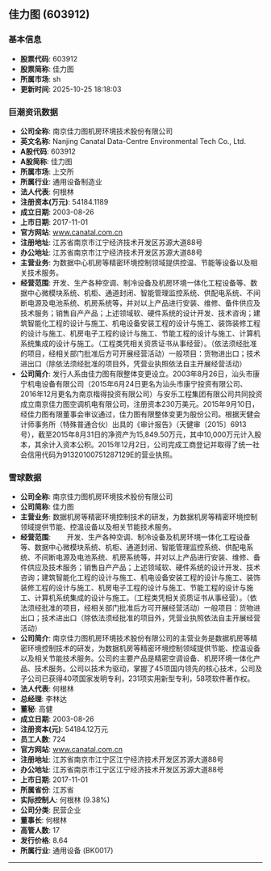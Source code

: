 ## 佳力图 (603912)

### 基本信息

- **股票代码**: 603912
- **股票简称**: 佳力图
- **所属市场**: sh
- **更新时间**: 2025-10-25 18:18:03

### 巨潮资讯数据

- **公司全称**: 南京佳力图机房环境技术股份有限公司
- **英文名称**: Nanjing Canatal Data-Centre Environmental Tech Co., Ltd.
- **A股代码**: 603912
- **A股简称**: 佳力图
- **所属市场**: 上交所
- **所属行业**: 通用设备制造业
- **法人代表**: 何根林
- **注册资本(万元)**: 54184.1189
- **成立日期**: 2003-08-26
- **上市日期**: 2017-11-01
- **官方网站**: www.canatal.com.cn
- **注册地址**: 江苏省南京市江宁经济技术开发区苏源大道88号
- **办公地址**: 江苏省南京市江宁经济技术开发区苏源大道88号
- **主营业务**: 为数据中心机房等精密环境控制领域提供控温、节能等设备以及相关技术服务。
- **经营范围**: 开发、生产各种空调、制冷设备及机房环境一体化工程设备等、数据中心微模块系统、机柜、通道封闭、智能管理监控系统、供配电系统、不间断电源及电池系统、机房系统等，并对以上产品进行安装、维修、备件供应及技术服务；销售自产产品；上述领域软、硬件系统的设计开发、技术咨询；建筑智能化工程的设计与施工、机电设备安装工程的设计与施工、装饰装修工程的设计与施工、机房电子工程的设计与施工、节能工程的设计与施工、计算机系统集成的设计与施工。（工程类凭相关资质证书从事经营）。（依法须经批准的项目，经相关部门批准后方可开展经营活动）一般项目：货物进出口；技术进出口（除依法须经批准的项目外，凭营业执照依法自主开展经营活动）
- **公司简介**: 发行人系由佳力图有限整体变更设立。2003年8月26日，汕头市康宁机电设备有限公司（2015年6月24日更名为汕头市康宁投资有限公司、2016年12月更名为南京楷得投资有限公司）与安乐工程集团有限公司共同投资成立南京佳力图空调机电有限公司，注册资本230万美元。2015年9月10日，经佳力图有限董事会审议通过，佳力图有限整体变更为股份公司。根据天健会计师事务所（特殊普通合伙）出具的《审计报告》（天健审〔2015〕6913号），截至2015年8月31日的净资产为15,849.50万元，其中10,000万元计入股本，其余计入资本公积。2015年12月2日，公司完成工商登记并取得了统一社会信用代码为91320100751287129E的营业执照。

### 雪球数据

- **公司全称**: 南京佳力图机房环境技术股份有限公司
- **公司简称**: 佳力图
- **主营业务**: 数据机房等精密环境控制技术的研发，为数据机房等精密环境控制领域提供节能、控温设备以及相关节能技术服务。
- **经营范围**: 　　开发、生产各种空调、制冷设备及机房环境一体化工程设备等、数据中心微模块系统、机柜、通道封闭、智能管理监控系统、供配电系统、不间断电源及电池系统、机房系统等，并对以上产品进行安装、维修、备件供应及技术服务；销售自产产品；上述领域软、硬件系统的设计开发、技术咨询；建筑智能化工程的设计与施工、机电设备安装工程的设计与施工、装饰装修工程的设计与施工、机房电子工程的设计与施工、节能工程的设计与施工、计算机系统集成的设计与施工。（工程类凭相关资质证书从事经营）。（依法须经批准的项目，经相关部门批准后方可开展经营活动）一般项目：货物进出口；技术进出口（除依法须经批准的项目外，凭营业执照依法自主开展经营活动）
- **公司简介**: 南京佳力图机房环境技术股份有限公司的主营业务是数据机房等精密环境控制技术的研发，为数据机房等精密环境控制领域提供节能、控温设备以及相关节能技术服务。公司的主要产品是精密空调设备、机房环境一体化产品、技术服务。公司以技术为驱动，掌握了45项国内领先的核心技术，公司及子公司已获得40项国家发明专利，231项实用新型专利，58项软件著作权。
- **法人代表**: 何根林
- **总经理**: 李林达
- **董秘**: 高健
- **成立日期**: 2003-08-26
- **注册资本(元)**: 54184.12万元
- **员工人数**: 724
- **官方网站**: www.canatal.com.cn
- **注册地址**: 江苏省南京市江宁区江宁经济技术开发区苏源大道88号
- **办公地址**: 江苏省南京市江宁区江宁经济技术开发区苏源大道88号
- **上市日期**: 2017-11-01
- **所属省份**: 江苏省
- **实际控制人**: 何根林 (9.38%)
- **公司分类**: 民营企业
- **董事长**: 何根林
- **高管人数**: 17
- **发行价格**: 8.64
- **所属行业**: 通用设备 (BK0017)

---